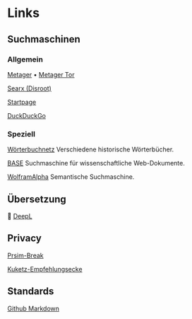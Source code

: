 # Links

## Suchmaschinen

### Allgemein

[Metager](https://metager.de/)
•
[Metager Tor](http://metagerv65pwclop2rsfzg4jwowpavpwd6grhhlvdgsswvo6ii4akgyd.onion/)

[Searx (Disroot)](https://search.disroot.org/)

[Startpage](https://www.startpage.com/)

[DuckDuckGo](https://duckduckgo.com/)

### Speziell

[Wörterbuchnetz](https://woerterbuchnetz.de/#0) Verschiedene historische Wörterbücher.

[BASE](https://www.base-search.net/) Suchmaschine für wissenschaftliche Web-Dokumente.

[WolframAlpha](https://www.wolframalpha.com/) Semantische Suchmaschine.

## Übersetzung

👥 [DeepL](https://www.deepl.com/translator-mobile)

## Privacy

[Prsim-Break](https://prism-break.org/de/)

[Kuketz-Empfehlungsecke](https://www.kuketz-blog.de/empfehlungsecke/)

## Standards

[Github Markdown](https://github.github.com/gfm/)